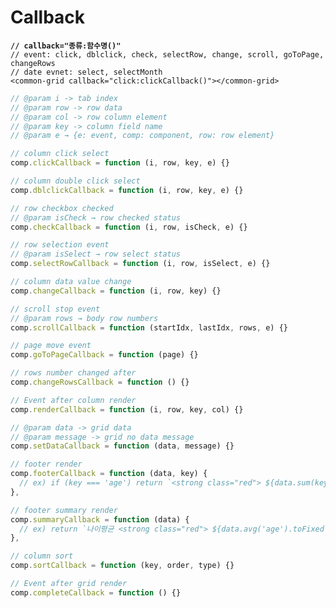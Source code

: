 # Callback

<pre class="language-html"><code class="lang-html"><strong>// callback="종류:함수명()"
</strong>// event: click, dblclick, check, selectRow, change, scroll, goToPage, changeRows
// date evnet: select, selectMonth
&#x3C;common-grid callback="click:clickCallback()">&#x3C;/common-grid>
</code></pre>

```javascript
// @param i -> tab index
// @param row -> row data
// @param col -> row column element
// @param key -> column field name
// @param e → {e: event, comp: component, row: row element}

// column click select
comp.clickCallback = function (i, row, key, e) {}

// column double click select
comp.dblclickCallback = function (i, row, key, e) {}

// row checkbox checked
// @param isCheck → row checked status 
comp.checkCallback = function (i, row, isCheck, e) {}

// row selection event
// @param isSelect → row select status
comp.selectRowCallback = function (i, row, isSelect, e) {}

// column data value change
comp.changeCallback = function (i, row, key) {}

// scroll stop event
// @param rows → body row numbers
comp.scrollCallback = function (startIdx, lastIdx, rows, e) {}

// page move event
comp.goToPageCallback = function (page) {}

// rows number changed after
comp.changeRowsCallback = function () {}

// Event after column render
comp.renderCallback = function (i, row, key, col) {}

// @param data -> grid data
// @param message -> grid no data message
comp.setDataCallback = function (data, message) {}

// footer render
comp.footerCallback = function (data, key) {
  // ex) if (key === 'age') return `<strong class="red"> ${data.sum(key)} </strong>`;
},

// footer summary render
comp.summaryCallback = function (data) {
  // ex) return `나이평균 <strong class="red"> ${data.avg('age').toFixed(1)} </strong>`;
},

// column sort
comp.sortCallback = function (key, order, type) {}

// Event after grid render
comp.completeCallback = function () {}
```
